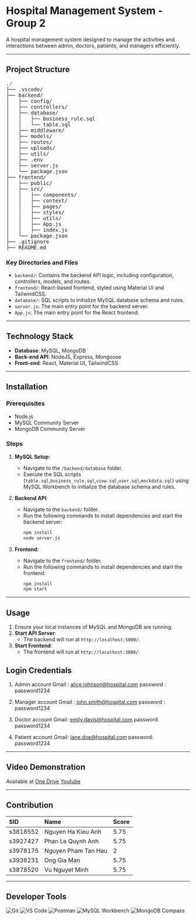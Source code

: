 # Hospital Management System - Group 2

A hospital management system designed to manage the activities and interactions between admin, doctors, patients, and managers efficiently.

---

## Project Structure

<pre>
<span style="color: dodgerblue;"><b>./</b></span>
├── .vscode/
├── backend/
│   ├── config/
│   ├── controllers/
│   ├── database/
│   │   ├── business_rule.sql
│   │   └── table.sql
│   ├── middleware/
│   ├── models/
│   ├── routes/
│   ├── uploads/
│   ├── utils/
│   ├── .env
│   ├── server.js
│   └── package.json
├── frontend/
│   ├── public/
│   ├── src/
│   │   ├── components/
│   │   ├── context/
│   │   ├── pages/
│   │   ├── styles/
│   │   ├── utils/
│   │   ├── App.js
│   │   ├── index.js
│   └── package.json
├── .gitignore
├── README.md
</pre>

### Key Directories and Files

- `backend/`: Contains the backend API logic, including configuration, controllers, models, and routes.
- `frontend/`: React-based frontend, styled using Material UI and TailwindCSS.
- `database/`: SQL scripts to initialize MySQL database schema and rules.
- `server.js`: The main entry point for the backend server.
- `App.js`: The main entry point for the React frontend.

---

## Technology Stack

- **Database**: MySQL, MongoDB
- **Back-end API**: NodeJS, Express, Mongoose
- **Front-end**: React, Material UI, TailwindCSS

---

## Installation

### Prerequisites

- Node.js
- MySQL Community Server
- MongoDB Community Server

### Steps

1. **MySQL Setup**:
   - Navigate to the `/backend/database` folder.
   - Execute the SQL scripts (`table.sql`,`business_rule.sql`,`view.sql`,`user.sql`,`mockdata.sql`) using MySQL Workbench to initialize the database schema and rules.

2. **Backend API**:
   - Navigate to the `backend/` folder.
   - Run the following commands to install dependencies and start the backend server:
     ```bash
     npm install
     node server.js
     ```

3. **Frontend**:
   - Navigate to the `frontend/` folder.
   - Run the following commands to install dependencies and start the frontend:
     ```bash
     npm install
     npm start
     ```

---

## Usage

1. Ensure your local instances of MySQL and MongoDB are running.
2. **Start API Server**:
   - The backend will run at `http://localhost:5000/`.
3. **Start Frontend**:
   - The frontend will run at `http://localhost:3000/`.

## Login Credentials

1. Admin account
Gmail : alice.johnson@hospital.com
password : password1234

2. Manager account
Gmail : john.smith@hospital.com
password : password1234

3. Doctor account
Gmail: emily.davis@hospital.com
password: password1234

4. Patient account
Gmail: jane.doe@hospital.com
password: password1234

---

## Video Demonstration

Available at
[One Drive](https://rmiteduau-my.sharepoint.com/:v:/g/personal/s3927427_rmit_edu_vn/EZpJsSS1pAhOtaJ1wljldXEBpFskuKNPS54LRllp2oTc_w?nav=eyJyZWZlcnJhbEluZm8iOnsicmVmZXJyYWxBcHAiOiJPbmVEcml2ZUZvckJ1c2luZXNzIiwicmVmZXJyYWxBcHBQbGF0Zm9ybSI6IldlYiIsInJlZmVycmFsTW9kZSI6InZpZXciLCJyZWZlcnJhbFZpZXciOiJNeUZpbGVzTGlua0NvcHkifX0&e=H9qB5H)
[Youtube](https://youtu.be/N3B1KBlxIsE)

---

## Contribution

| SID      | Name                     | Score |
|:---------|:-------------------------|:----- |
| s3818552 | Nguyen Ha Kieu Anh       | 5.75  |
| s3927427 | Phan Le Quynh Anh        | 5.75  |
| s3978175 | Nguyen Pham Tan Hau      | 2     |
| s3938231 | Ong Gia Man              | 5.75  |
| s3878520 | Vu Nguyet Minh           | 5.75  | 
---

## Developer Tools

![Git](https://img.shields.io/badge/Git-F05032?style=for-the-badge&logo=git&logoColor=white)
![VS Code](https://img.shields.io/badge/VS_Code-0078D4?style=for-the-badge&logo=visual%20studio%20code&logoColor=white)
![Postman](https://img.shields.io/badge/Postman-FF6C37?style=for-the-badge&logo=postman&logoColor=white)
![MySQL Workbench](https://img.shields.io/badge/MySQL_Workbench-4479A1?style=for-the-badge&logo=mysql&logoColor=white)
![MongoDB Compass](https://img.shields.io/badge/MongoDB_Compass-47A248?style=for-the-badge&logo=mongodb&logoColor=white)
